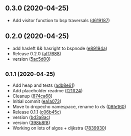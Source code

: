 ## 0.3.0 (2020-04-25)

* Add visitor function to bsp traversals ([d619187](https://github.com/dropecho/ds/commit/d619187))



## 0.2.0 (2020-04-25)

* add hasleft && hasright to bspnode ([e89194a](https://github.com/dropecho/ds/commit/e89194a))
* Release 0.2.0 ([aff7688](https://github.com/dropecho/ds/commit/aff7688))
* version ([5ac5d00](https://github.com/dropecho/ds/commit/5ac5d00))



## <small>0.1.1 (2020-04-25)</small>

* Add heap and tests ([adb8e61](https://github.com/dropecho/ds/commit/adb8e61))
* Add placeholder readme ([f21ff24](https://github.com/dropecho/ds/commit/f21ff24))
* Cleanup ([874ca68](https://github.com/dropecho/ds/commit/874ca68))
* Initial commit ([ea1a073](https://github.com/dropecho/ds/commit/ea1a073))
* Move to dropecho namespace, rename to ds ([08fe160](https://github.com/dropecho/ds/commit/08fe160))
* Release 0.1.1 ([c06b45c](https://github.com/dropecho/ds/commit/c06b45c))
* version ([bd3a8ac](https://github.com/dropecho/ds/commit/bd3a8ac))
* version ([398b8f8](https://github.com/dropecho/ds/commit/398b8f8))
* Working on lots of algos + dijkstra ([7839930](https://github.com/dropecho/ds/commit/7839930))



